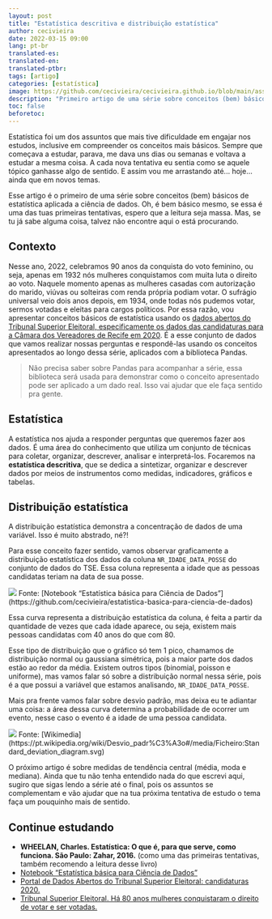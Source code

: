 ```yaml
---
layout: post
title: "Estatística descritiva e distribuição estatística"
author: cecivieira
date: 2022-03-15 09:00
lang: pt-br
translated-es: 
translated-en: 
translated-ptbr: 
tags: [artigo]
categories: [estatística]
image: https://github.com/cecivieira/cecivieira.github.io/blob/main/assets/images/cover/18.png
description: "Primeiro artigo de uma série sobre conceitos (bem) básicos de estatística aplicada a ciência de dados. Nesse é apresentado o conceito de estatística descritiva, distribuição estatística e o contexto no qual se desenvolverá a série."
toc: false
beforetoc: 
---
```

Estatística foi um dos assuntos que mais tive dificuldade em engajar nos estudos, inclusive em compreender os conceitos mais básicos. Sempre que começava a estudar, parava, me dava uns dias ou semanas e voltava a estudar a mesma coisa. A cada nova tentativa eu sentia como se aquele tópico ganhasse algo de sentido. E assim vou me arrastando até... hoje... ainda que em novos temas.

Esse artigo é o primeiro de uma série sobre conceitos (bem) básicos de estatística aplicada a ciência de dados. Oh, é bem básico mesmo, se essa é uma das tuas primeiras tentativas, espero que a leitura seja massa. Mas, se tu já sabe alguma coisa, talvez não encontre aqui o está procurando.

## Contexto

Nesse ano, 2022, celebramos 90 anos da conquista do voto feminino, ou seja, apenas em 1932 nós mulheres conquistamos com muita luta o direito ao voto. Naquele momento apenas as mulheres casadas com autorização do marido, viúvas ou solteiras com renda própria podiam votar. O sufrágio universal veio dois anos depois, em 1934, onde todas nós pudemos votar, sermos votadas e eleitas para cargos políticos. Por essa razão, vou apresentar conceitos básicos de estatística usando os [dados abertos do Tribunal Superior Eleitoral, especificamente os dados das candidaturas para a Câmara dos Vereadores de Recife em 2020](https://dadosabertos.tse.jus.br/dataset/candidatos-2020-subtemas). É a esse conjunto de dados que vamos realizar nossas perguntas e respondê-las usando os conceitos apresentados ao longo dessa série, aplicados com a biblioteca Pandas.

> Não precisa saber sobre Pandas para acompanhar a série, essa biblioteca será usada para demonstrar como o conceito apresentado pode ser aplicado a um dado real. Isso vai ajudar que ele faça sentido pra gente.

## Estatística

A estatística nos ajuda a responder perguntas que queremos fazer aos dados. É uma área do conhecimento que utiliza um conjunto de técnicas para coletar, organizar, descrever, analisar e interpretá-los. Focaremos na **estatística descritiva**, que se dedica a sintetizar, organizar e descrever dados por meios de instrumentos como medidas, indicadores, gráficos e tabelas.

## Distribuição estatística

A distribuição estatística demonstra a concentração de dados de uma variável. Isso é muito abstrado, né?!

Para esse conceito fazer sentido, vamos observar graficamente a distribuição estatística dos dados da coluna `NR_IDADE_DATA_POSSE` do conjunto de dados do TSE. Essa coluna representa a idade que as pessoas candidatas teriam na data de sua posse. 

<img class="rounded mx-auto d-block" src="../../assets/images/serie-estatistica-para-ciencia-dados/distribuicao.png">
Fonte: [Notebook “Estatística básica para Ciência de Dados”](https://github.com/cecivieira/estatistica-basica-para-ciencia-de-dados)

Essa curva representa a distribuição estatística da coluna, é feita a partir da quantidade de vezes que cada idade aparece, ou seja, existem mais pessoas candidatas com 40 anos do que com 80.

Esse tipo de distribuição que o gráfico só tem 1 pico, chamamos de distribuição normal ou gaussiana simétrica, pois a maior parte dos dados estão ao redor da média. Existem outros tipos (binomial, poisson e uniforme), mas vamos falar só sobre a distribuição normal nessa série, pois é a que possui a variável que estamos analisando, `NR_IDADE_DATA_POSSE`.

Mais pra frente vamos falar sobre desvio padrão, mas deixa eu te adiantar uma coisa: a área dessa curva determina a probabilidade de ocorrer um evento, nesse caso o evento é a idade de uma pessoa candidata.

<img class="rounded mx-auto d-block" src="../../assets/images/serie-estatistica-para-ciencia-dados/desvio-padrao-diagrama.svg">
Fonte: [Wikimedia](https://pt.wikipedia.org/wiki/Desvio_padr%C3%A3o#/media/Ficheiro:Standard_deviation_diagram.svg)

O próximo artigo é sobre medidas de tendência central (média, moda e mediana). Ainda que tu não tenha entendido nada do que escrevi aqui, sugiro que sigas lendo a série até o final, pois os assuntos se complementam e vão ajudar que na tua próxima tentativa de estudo o tema faça um pouquinho mais de sentido.

## Continue estudando

- **WHEELAN, Charles. Estatística: O que é, para que serve, como funciona. São Paulo: Zahar, 2016.** (como uma das primeiras tentativas, também recomendo a leitura desse livro)
- [Notebook “Estatística básica para Ciência de Dados”](https://github.com/cecivieira/estatistica-basica-para-ciencia-de-dados)
- [Portal de Dados Abertos do Tribunal Superior Eleitoral: candidaturas 2020.](https://dadosabertos.tse.jus.br/dataset/candidatos-2020-subtemas)
- [Tribunal Superior Eleitoral. Há 80 anos mulheres conquistaram o direito de votar e ser votadas.](https://www.tse.jus.br/imprensa/noticias-tse/2013/Marco/ha-80-anos-mulheres-conquistaram-o-direito-de-votar-e-ser-votadas)